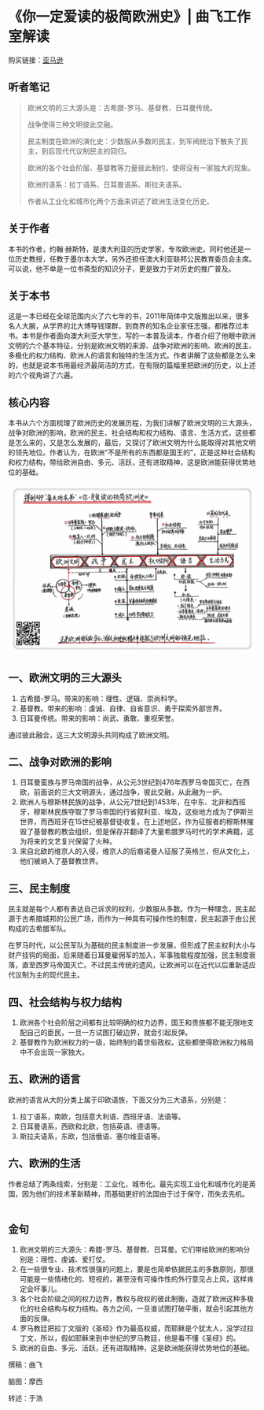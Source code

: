 《你一定爱读的极简欧洲史》| 曲飞工作室解读
================================

购买链接：[亚马逊](https://www.amazon.cn/你一定爱读的极简欧洲史-约翰-赫斯特/dp/B008FV39WW/ref=tmm_pap_swatch_0?_encoding=UTF8&qid=1509111571&sr=8-1)

听者笔记
--------------------------------

> 欧洲文明的三大源头是：古希腊-罗马、基督教、日耳曼传统。
>
> 战争使得三种文明彼此交融。
>
> 民主制度在欧洲的演化史：少数服从多数的民主，到军阀统治下散失了民主，到后现代代议制民主的回归。
>
> 欧洲的各个社会阶层、基督教等力量彼此制约，使得没有一家独大的现象。
>
> 欧洲的语系：拉丁语系、日耳曼语系、斯拉夫语系。
>
> 作者从工业化和城市化两个方面来讲述了欧洲生活变化历史。

关于作者
--------------------------------

本书的作者，约翰·赫斯特，是澳大利亚的历史学家，专攻欧洲史。同时他还是一位历史教授，任教于墨尔本大学，另外还担任澳大利亚联邦公民教育委员会主席。可以说，他不单是一位书斋型的知识分子，更是致力于对历史的推广普及。

关于本书
--------------------------------

这是一本已经在全球范围内火了六七年的书，2011年简体中文版推出以来，很多名人大腕，从学界的北大博导钱理群，到商界的知名企业家任志强，都推荐过本书。本书是作者面向澳大利亚大学生，写的一本普及读本，作者介绍了他眼中欧洲文明的六个基本特征，分别是欧洲文明的来源、战争对欧洲的影响、欧洲的民主、多极化的权力结构、欧洲人的语言和独特的生活方式。作者讲解了这些都是怎么来的，也就是说本书用最经济最简洁的方式，在有限的篇幅里把欧洲的历史，以上述的六个视角讲了六遍。     

核心内容
--------------------------------

本书从六个方面梳理了欧洲历史的发展历程，为我们讲解了欧洲文明的三大源头，战争对欧洲的影响，欧洲的民主、社会结构和权力结构、语言、生活方式，这些都是怎么来的，又是怎么发展的，最后，又探讨了欧洲文明为什么能取得对其他文明的领先地位。作者认为，在欧洲“不是所有的东西都是国王的”，正是这种社会结构和权力结构，带给欧洲自由、多元、活跃，还有进取精神，这是欧洲能获得优势地位的基础。     
 
![](the-shortest-history-of-europe/001.JPG)

一、欧洲文明的三大源头
--------------------------------

1. 古希腊-罗马。带来的影响：理性、逻辑、崇尚科学。
2. 基督教。带来的影响：虔诚、自律、自省意识、勇于探索外部世界。
3. 日耳曼传统。带来的影响：尚武、勇敢、重视荣誉。

通过彼此融合，这三大文明源头共同构成了欧洲文明。

二、战争对欧洲的影响
--------------------------------

1. 日耳曼蛮族与罗马帝国的战争，从公元3世纪到476年西罗马帝国灭亡，在西欧，前面说的三大文明源头，通过战争，彼此交融，从此融为一炉。
2. 欧洲人与穆斯林民族的战争，从公元7世纪到1453年，在中东、北非和西班牙，穆斯林民族夺取了罗马帝国的行省叙利亚、埃及，这些地方成为了伊斯兰世界，而西班牙在15世纪被基督徒收复。在上述地区，作为征服者的穆斯林摧毁了基督教的教会组织，但是保存并翻译了大量希腊罗马时代的学术典籍，这为将来的文艺复兴保留了火种。
3. 来自北欧的维京人的入侵，维京人的后裔诺曼人征服了英格兰，但从文化上，他们被纳入了基督教世界。

三、民主制度
--------------------------------

民主就是每个人都有表达自己诉求的权利，少数服从多数。作为一种理念，民主起源于古希腊城邦的公民广场，而作为一种具有可操作性的制度，民主起源于由公民构成的古希腊军队。

在罗马时代，以公民军队为基础的民主制度进一步发展，但形成了民主权利大小与财产挂钩的局面，后来随着日耳曼雇佣军的加入，军事独裁程度加强，民主制度衰落，直至西罗马帝国灭亡。不过民主传统的遗风，让欧洲可以在近代以后重新适应代议制为主的现代民主。

四、社会结构与权力结构
--------------------------------

1. 欧洲各个社会阶层之间都有比较明确的权力边界，国王和贵族都不能无限地支配自己的臣民，一旦一方试图打破边界，就会引起反弹。
2. 基督教作为欧洲权力的一级，始终制约着世俗政权。这些都使得欧洲权力格局中不会出现一家独大。

五、欧洲的语言
--------------------------------

欧洲的语言从大的分类上属于印欧语族，下面又分为三大语系，分别是：

1. 拉丁语系，南欧，包括意大利语、西班牙语、法语等。
2. 日耳曼语系，西欧和北欧，包括英语、德语等。
3. 斯拉夫语系，东欧，包括俄语、塞尔维亚语等。

六、欧洲的生活
--------------------------------

作者总结了两条线索，分别是：工业化，城市化。最先实现工业化和城市化的是英国，因为他们的技术革新精神，而基础更好的法国由于过于保守，而失去先机。     

金句
--------------------------------

1. 欧洲文明的三大源头：希腊-罗马、基督教、日耳曼。它们带给欧洲的影响分别是：理性、虔诚、爱打仗。
2. 在一些很专业、技术性很强的问题上，要是也简单依据民主的多数原则，那很可能是一些情绪化的、短视的，甚至没有可操作性的外行意见占上风，这样肯定会坏事儿。
3. 各个社会阶级之间的权力边界，教权与政权的彼此制衡，造就了欧洲这种多极化的社会结构与权力结构。各方之间，一旦谁试图打破平衡，就会引起其他方面的反弹。
4. 罗马教廷把拉丁文版的《圣经》作为最高权威，而耶稣是个犹太人，没学过拉丁文，所以，假如耶稣来到中世纪的罗马教廷，他是看不懂《圣经》的。
5. 欧洲的自由、多元、活跃，还有进取精神，这是欧洲能获得优势地位的基础。

撰稿：曲飞

脑图：摩西

转述：于浩